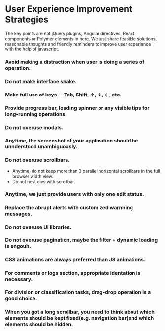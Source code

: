# User Experience Improvement Strategies
The key points are not jQuery plugins, Angular directives, React components or Polymer elements in here. We just share feasible solutions, reasonable thoughts and friendly reminders to improve user experience with the help of javascript.

### Avoid making a distraction when user is doing a series of operation.

### Do not make interface shake.

### Make full use of keys -- Tab, Shift, ↑, ↓, ←, etc.

### Provide progress bar, loading spinner or any visible tips for long-running operations.

### Do not overuse modals.

### Anytime, the screenshot of your application should be unnderstood unambiguously. 

### Do not overuse scrollbars.
* Anytime, do not keep more than 3 parallel horizontal scrollbars in the full browser width view.
* Do not nest divs with scrollbar.

### Anytime, we just provide users with only one edit status.

### Replace the abrupt alerts with customized warnning messages.

### Do not overuse UI libraries.

### Do not overuse pagination, maybe the filter + dynamic loading is engouh.

### CSS animations are always preferred than JS animations.

### For comments or logs section, appropriate identation is necessary.

### For division or classification tasks, drag-drop operation is a good choice.

### When you got a long scrollbar, you need to think about which elements should be kept fixed(e.g. navigation bar)and which elements should be hidden. 
